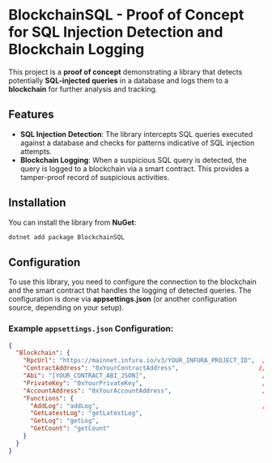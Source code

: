 # BlockchainSQL - Proof of Concept for SQL Injection Detection and Blockchain Logging
This project is a **proof of concept** demonstrating a library that detects potentially **SQL-injected queries** in a database and logs them to a **blockchain** for further analysis and tracking.
## Features
- **SQL Injection Detection**: The library intercepts SQL queries executed against a database and checks for patterns indicative of SQL injection attempts.
- **Blockchain Logging**: When a suspicious SQL query is detected, the query is logged to a blockchain via a smart contract. This provides a tamper-proof record of suspicious activities.
## Installation
You can install the library from **NuGet**:
```bash
dotnet add package BlockchainSQL
```

## Configuration

To use this library, you need to configure the connection to the blockchain and the smart contract that handles the logging of detected queries. The configuration is done via **appsettings.json** (or another configuration source, depending on your setup).

### Example `appsettings.json` Configuration:

```json
{
  "Blockchain": {
    "RpcUrl": "https://mainnet.infura.io/v3/YOUR_INFURA_PROJECT_ID",  // Ethereum RPC URL
    "ContractAddress": "0xYourContractAddress",                      // Your smart contract address
    "Abi": "[YOUR_CONTRACT_ABI_JSON]",                                // The ABI (Application Binary Interface) of your smart contract
    "PrivateKey": "0xYourPrivateKey",                                 // Your Ethereum account private key
    "AccountAddress": "0xYourAccountAddress",                         // Your Ethereum account address for signing transactions
    "Functions": {
      "AddLog": "addLog",                                             // Function name for adding logs to the blockchain
      "GetLatestLog": "getLatestLog",                                  // Function name for fetching the latest log
      "GetLog": "getLog",                                              // Function name for fetching a log by index
      "GetCount": "getCount"                                           // Function name for fetching the total count of logs
    }
  }
}